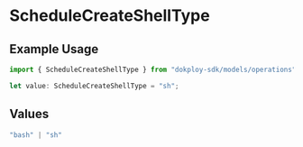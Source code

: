 # ScheduleCreateShellType

## Example Usage

```typescript
import { ScheduleCreateShellType } from "dokploy-sdk/models/operations";

let value: ScheduleCreateShellType = "sh";
```

## Values

```typescript
"bash" | "sh"
```